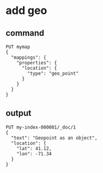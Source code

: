 # add geo 

## command 
````
PUT mymap
{
  "mappings": {
    "properties": {
      "location": {
        "type": "geo_point"
      }
    }
  }
}
````

## output
````
PUT my-index-000001/_doc/1
{
  "text": "Geopoint as an object",
  "location": { 
    "lat": 41.12,
    "lon": -71.34
  }
}
````
